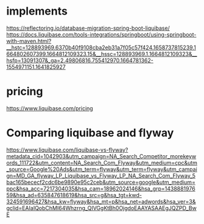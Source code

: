 implements
==================
https://reflectoring.io/database-migration-spring-boot-liquibase/
https://docs.liquibase.com/tools-integrations/springboot/using-springboot-with-maven.html?__hstc=128893969.6370b40f9108cba2eb31a7f05c57f424.1658737815239.1664802607399.1664812109323.15&__hssc=128893969.1.1664812109323&__hsfp=13091307&_ga=2.49806816.755412970.1664781362-1554971151.1641825927

pricing
==================
https://www.liquibase.com/pricing

Comparing liquibase and flyway
==================
https://www.liquibase.com/liquibase-vs-flyway?metadata_cid=1042903&utm_campaign=NA_Search_Competitor_morekeywords_111722&utm_content=NA_Search_Com_Flyway&utm_medium=cpc&utm_source=Google%20Ads&utm_term=flyway&utm_term=flyway&utm_campaign=MD_GA_flyway_LP_Liquibase_vs_Flyway_LP_NA_Search_Com_Flyway_5bac165bececf2cdc6be9890e95c2ceb&utm_source=google&utm_medium=ppc&hsa_acc=7217304035&hsa_cam=18962024146&hsa_grp=143888197659&hsa_ad=635847618619&hsa_src=g&hsa_tgt=kwd-324591696427&hsa_kw=flyway&hsa_mt=p&hsa_net=adwords&hsa_ver=3&gclid=EAIaIQobChMI64Whzrng_QIVGgKtBh0OjgdoEAAYASAAEgJQZPD_BwE